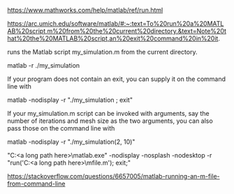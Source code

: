


https://www.mathworks.com/help/matlab/ref/run.html

https://arc.umich.edu/software/matlab/#:~:text=To%20run%20a%20MATLAB%20script,m%20from%20the%20current%20directory.&text=Note%20that%20the%20MATLAB%20script,an%20exit%20command%20in%20it.

runs the Matlab script my_simulation.m from the current directory.

matlab -r ./my_simulation

If your program does not contain an exit, you can supply it on the command line with

matlab -nodisplay -r "./my_simulation ; exit"


If your my_simulation.m script can be invoked with arguments, say the number of iterations and mesh size as the two arguments, you can also pass those on the command line with

matlab -nodisplay -r "./my_simulation(2, 10)"


"C:\<a long path here>\matlab.exe" -nodisplay -nosplash -nodesktop -r "run('C:\<a long path here>\mfile.m'); exit;"

https://stackoverflow.com/questions/6657005/matlab-running-an-m-file-from-command-line